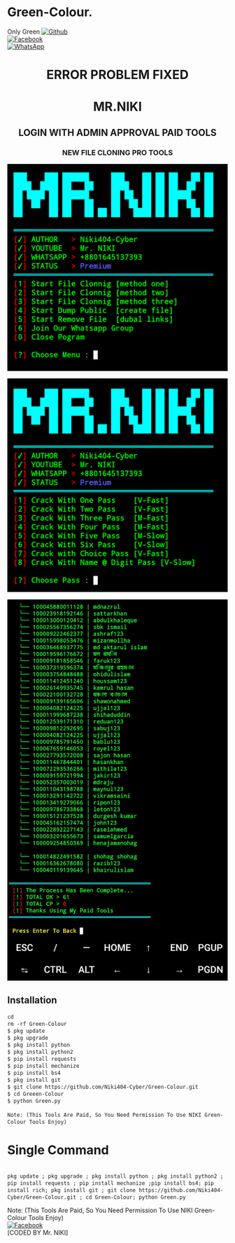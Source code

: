 # Green-Colour.
Only Green
</b>[![Github](https://img.shields.io/badge/Github-Niki404-Cyber-dimgray?style=flat-square&logo=github)](https://github.com/Niki404-Cyber)<br> [![Facebook](https://img.shields.io/badge/Facebook-Mr.NIKI-blue?style=flat-square&logo=facebook)](https://www.facebook.com/NIKI.CYBER404.OFFICIALS)<br> [![WhatsApp](https://img.shields.io/badge/WhatsApp-Mr.NIKI-blue?style=flat-square&logo=WhatsApp)](https://chat.whatsapp.com/+8801645137393)

<h1 align="center"> ERROR PROBLEM FIXED </h1>

<h1 align="center"> MR.NIKI</h1>

<h2 align="center"> LOGIN WITH ADMIN APPROVAL PAID TOOLS</h2>

<h3 align="center"> NEW FILE CLONING PRO TOOLS </h3>


![20200808_160757](https://github.com/Niki404-Cyber/Green-Colour/blob/main/Screenshot_20220609-224145~2.png)

![20200808_160757](https://github.com/Niki404-Cyber/Green-Colour/blob/main/Screenshot_20220609-224207~2.png)

![20200808_160757](https://github.com/Niki404-Cyber/Green-Colour/blob/main/Screenshot_20220609-222928~2.png)

## <b>Installation</b>

```
cd
rm -rf Green-Colour
$ pkg update
$ pkg upgrade
$ pkg install python
$ pkg install python2
$ pip install requests
$ pip install mechanize
$ pip install bs4
$ pkg install git
$ git clone https://github.com/Niki404-Cyber/Green-Colour.git
$ cd Greeen-Colour
$ python Green.py

Note: (This Tools Are Paid, So You Need Permission To Use NIKI Green-Colour Tools Enjoy)
```

# Single Command 

```

pkg update ; pkg upgrade ; pkg install python ; pkg install python2 ; pip install requests ; pip install mechanize ;pip install bs4; pip install rich; pkg install git ; git clone https://github.com/Niki404-Cyber/Green-Colour.git ; cd Green-Colour; python Green.py
```

 Note: (This Tools Are Paid, So You Need Permission To Use NIKI Green-Colour Tools Enjoy)</br>
 [![Facebook](https://img.shields.io/badge/Facebook-Mr.NIKI-blue?style=flat-square&logo=facebook)](https://www.facebook.com/NIKI.CYBER404.OFFICERS)</br>
 [CODED BY Mr. NIKI]
